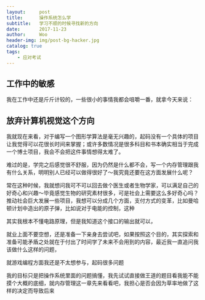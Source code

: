 ```yaml
---
layout:     post
title:      操作系统怎么学
subtitle:   学习不顺的时候寻找新的方向
date:       2017-11-23
author:     Woo
header-img: img/post-bg-hacker.jpg
catalog: true
tags:
    - 应对考试
---
```

## 工作中的敏感
我在工作中还是斤斤计较的，一些很小的事情我都会咀嚼一番，就拿今天来说：

## 放弃计算机视觉这个方向
我就现在来看，对于编写一个图形学算法是毫无兴趣的，起码没有一个具体的项目让我觉得可以花很长时间来掌握；或许多数情况是很多科目和书本确实相当于完成一个博士项目，我会不会把这件事情想得太难了。

难过的是，学完之后感觉很不舒服，因为仍然是什么都不会，写一个内存管理跟我有什么关系，明明别人已经可以做得很好了～我究竟还要在这方面发展什么呢？

常在这种时候，我就想问我可不可以回去做个医生或者生物学家，可以满足自己的好奇心和兴趣～毕竟感觉生物的研究素材很多，可是社会上需要这么多好奇心吗？
推动社会巨大发展一些项目，我想可以分成几个方面，支付方式的变革，比如曼哈顿计划中造出的原子弹，比如说对于电能的控制，这种

其实我根本不懂电路原理，但是我知道这个接口的输出就可以，

就业上面不要空想，还是准备一下亲身去尝试吧，如果按照这个目的，其实探索和准备可能矛盾之处就在于付出了时间学了未来不会用到的内容，最近我一直追问我该做什么这样的问题，

就游戏编程方面我还是不太想参与，起码很多问题

我的目标只是把操作系统里面的问题搞懂，我先试试直接做王道的题目看我能不能摸个大概的底细，就内存管理这一章先来看看吧，我担心是否会因为草率地做了这样的决定而导致后来
